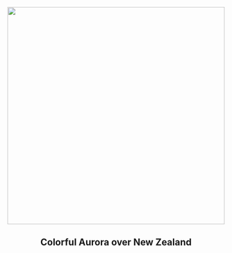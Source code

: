 
<p align="center"><img src="https://apod.nasa.gov/apod/image/2410/AuroraNz_McDonald_1080.jpg" width="500" height="500"></p>
<h2 align="center"> Colorful Aurora over New Zealand </h2>
